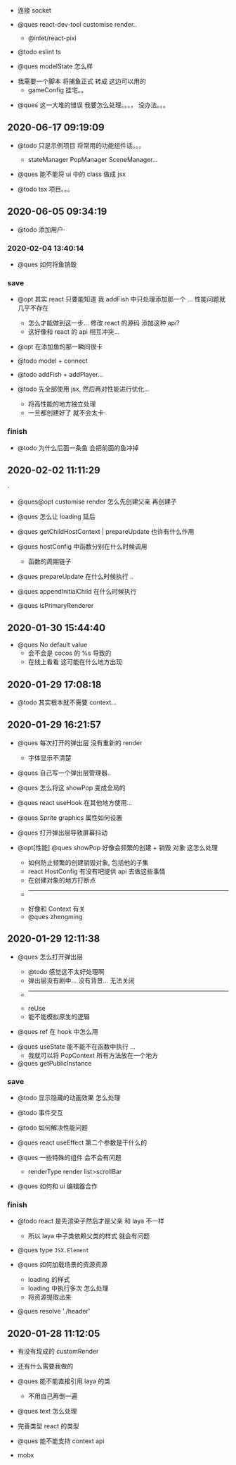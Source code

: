 -   连接 socket

-   @ques react-dev-tool customise render..

    -   @inlet/react-pixi

-   @todo eslint ts

-   @ques modelState 怎么样

*   我需要一个脚本 将捕鱼正式 转成 这边可以用的
    -   gameConfig 挂宅。。

-   @ques 这一大堆的错误 我要怎么处理。。。， 没办法。。。

## 2020-06-17 09:19:09

-   @todo 只是示例项目 将常用的功能组件话。。。

    -   stateManager PopManager SceneManager...

-   @ques 能不能将 ui 中的 class 做成 jsx

-   @todo tsx 项目。。。

## 2020-06-05 09:34:19

-   @todo 添加用户·

### 2020-02-04 13:40:14

-   @ques 如何将鱼销毁

### save

-   @opt 其实 react 只要能知道 我 addFish 中只处理添加那一个 ... 性能问题就几乎不存在

    -   怎么才能做到这一步... 修改 react 的源码 添加这种 api?
    -   这好像和 react 的 api 相互冲突...

-   @opt 在添加鱼的那一瞬间很卡

-   @todo model + connect

-   @todo addFish + addPlayer...

-   @todo 先全部使用 jsx, 然后再对性能进行优化...
    -   将高性能的地方独立处理
    -   一旦都创建好了 就不会太卡·

### finish

-   @todo 为什么后面一条鱼 会把前面的鱼冲掉

## 2020-02-02 11:11:29

·

-   @ques@opt customise render 怎么先创建父亲 再创建子

-   @ques 怎么让 loading 延后

-   @ques getChildHostContext | prepareUpdate 也许有什么作用

-   @ques hostConfig 中函数分别在什么时候调用

    -   函数的周期链子

-   @ques prepareUpdate 在什么时候执行 ..

-   @ques appendInitialChild 在什么时候执行
-   @ques isPrimaryRenderer

## 2020-01-30 15:44:40

-   @ques No default value
    -   会不会是 cocos 的 %s 导致的
    -   在线上看看 这可能在什么地方出现

## 2020-01-29 17:08:18

-   @todo 其实根本就不需要 context...

## 2020-01-29 16:21:57

-   @ques 每次打开的弹出层 没有重新的 render

    -   字体显示不清楚

-   @ques 自己写一个弹出层管理器..

-   @ques 怎么将这 showPop 变成全局的

-   @ques react useHook 在其他地方使用...

-   @ques Sprite graphics 属性如何设置

-   @ques 打开弹出层导致屏幕抖动

-   @opt[性能] @ques showPop 好像会频繁的创建 + 销毁 对象 这怎么处理
    -   如何防止频繁的创建销毁对象, 包括他的子集
    -   react HostConfig 有没有吧提供 api 去做这些事情
    -   在创建对象的地方打断点
    -   ***
    -   好像和 Context 有关
    -   @ques zhengming

## 2020-01-29 12:11:38

-   @ques 怎么打开弹出层

    -   @todo 感觉这不太好处理啊
    -   弹出层没有剧中... 没有背景... 无法关闭
    -   ***
    -   reUse
    -   能不能模拟原生的逻辑

-   @ques ref 在 hook 中怎么用

*   @ques useState 能不能不在函数中执行 ...
    -   我就可以将 PopContext 所有方法放在一个地方
*   @ques getPublicInstance

### save

-   @todo 显示隐藏的动画效果 怎么处理

-   @todo 事件交互

*   @todo 如何解决性能问题

-   @ques react useEffect 第二个参数是干什么的

-   @ques 一些特殊的组件 会不会有问题

    -   renderType render list>scrollBar

-   @ques 如何和 ui 编辑器合作

### finish

-   @todo react 是先渲染子然后才是父亲 和 laya 不一样

    -   所以 laya 中子类依赖父类的样式 就会有问题

-   @ques type `JSX.Element`
-   @ques 如何加载场景的资源资源

    -   loading 的样式
    -   loading 中执行多次 怎么处理
    -   将资源提取出来

*   @ques resolve './header'

## 2020-01-28 11:12:05

-   有没有现成的 customRender

-   还有什么需要我做的

-   @ques 能不能直接引用 laya 的类

    -   不用自己再倒一遍

-   @ques text 怎么处理

-   完善类型 react 的类型

-   @ques 能不能支持 context api

*   mobx
